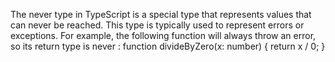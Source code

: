 The never type in TypeScript is a
special type that 
represents values that can never be reached. 
This type is typically used to
represent errors or exceptions.
For example, the following
function will always throw an error, 
so its return type is never : function
divideByZero(x: number) { return x / 0; }
